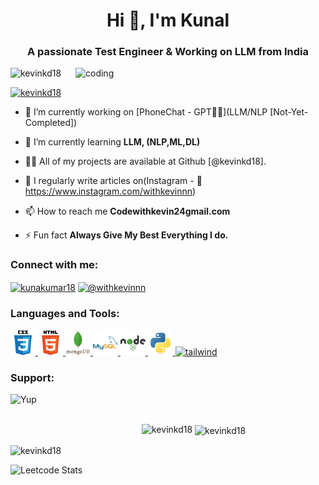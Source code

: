 <h1 align="center">Hi 👋, I'm Kunal</h1>
<h3 align="center">A passionate Test Engineer & Working on LLM from India</h3>

<img align="right" alt="coding" width="400" src="https://user-images.githubusercontent.com/55389276/140866485-8fb1c876-9a8f-4d6a-98dc-08c4981eaf70.gif">

<p align="left"> <img src="https://komarev.com/ghpvc/?username=kevinkd18&label=Profile%20views&color=0e75b6&style=flat" alt="kevinkd18" /> </p>

<p align="left"> <a href="https://github.com/ryo-ma/github-profile-trophy"><img src="https://github-profile-trophy.vercel.app/?username=kevinkd18" alt="kevinkd18" /></a> </p>

- 🔭 I’m currently working on [PhoneChat - GPT🧑‍⚕️](LLM/NLP [Not-Yet-Completed])

- 🌱 I’m currently learning **LLM, (NLP,ML,DL)**

- 👨‍💻 All of my projects are available at Github [@kevinkd18].
- 📝 I regularly write articles on(Instagram - 🔗 https://www.instagram.com/withkevinnn)

- 📫 How to reach me **Codewithkevin24gmail.com**

- ⚡ Fun fact **Always Give My Best Everything I do.**

<h3 align="left">Connect with me:</h3>
<p align="left">
<a href="https://linkedin.com/in/@kunakumar18" target="blank"><img align="center" src="https://raw.githubusercontent.com/rahuldkjain/github-profile-readme-generator/master/src/images/icons/Social/linked-in-alt.svg" alt="kunakumar18" height="30" width="40" /></a>
<a href="https://instagram.com/@withkevinnn" target="blank"><img align="center" src="https://raw.githubusercontent.com/rahuldkjain/github-profile-readme-generator/master/src/images/icons/Social/instagram.svg" alt="@withkevinnn" height="30" width="40" /></a>
</p>

<h3 align="left">Languages and Tools:</h3>
<p align="left"> <a href="https://www.w3schools.com/css/" target="_blank" rel="noreferrer"> <img src="https://raw.githubusercontent.com/devicons/devicon/master/icons/css3/css3-original-wordmark.svg" alt="css3" width="40" height="40"/> </a> <a href="https://www.w3.org/html/" target="_blank" rel="noreferrer"> <img src="https://raw.githubusercontent.com/devicons/devicon/master/icons/html5/html5-original-wordmark.svg" alt="html5" width="40" height="40"/> </a> <a href="https://www.mongodb.com/" target="_blank" rel="noreferrer"> <img src="https://raw.githubusercontent.com/devicons/devicon/master/icons/mongodb/mongodb-original-wordmark.svg" alt="mongodb" width="40" height="40"/> </a> <a href="https://www.mysql.com/" target="_blank" rel="noreferrer"> <img src="https://raw.githubusercontent.com/devicons/devicon/master/icons/mysql/mysql-original-wordmark.svg" alt="mysql" width="40" height="40"/> </a> <a href="https://nodejs.org" target="_blank" rel="noreferrer"> <img src="https://raw.githubusercontent.com/devicons/devicon/master/icons/nodejs/nodejs-original-wordmark.svg" alt="nodejs" width="40" height="40"/> </a> <a href="https://www.python.org" target="_blank" rel="noreferrer"> <img src="https://raw.githubusercontent.com/devicons/devicon/master/icons/python/python-original.svg" alt="python" width="40" height="40"/> </a> <a href="https://tailwindcss.com/" target="_blank" rel="noreferrer"> <img src="https://www.vectorlogo.zone/logos/tailwindcss/tailwindcss-icon.svg" alt="tailwind" width="40" height="40"/> </a> </p>

<h3 align="left">Support:</h3>
<p><a href="https://www.buymeacoffee.com/Yup"> <img align="left" src="https://cdn.buymeacoffee.com/buttons/v2/default-yellow.png" height="50" width="210" alt="Yup" /></a></p><br><br>

<p><img align="left" src="https://github-readme-stats.vercel.app/api/top-langs?username=kevinkd18&show_icons=true&locale=en&layout=compact" alt="kevinkd18" /></p>

<p>&nbsp;<img align="center" src="https://github-readme-stats.vercel.app/api?username=kevinkd18&show_icons=true&locale=en" alt="kevinkd18" /></p>

<p><img align="center" src="https://github-readme-streak-stats.herokuapp.com/?user=kevinkd18&" alt="kevinkd18" /></p>



![Leetcode Stats](https://leetcard.jacoblin.cool/kevindaksh18?ext=heatmap)
